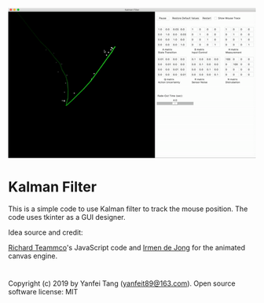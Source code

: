 ![Alt Text](./example.gif)

# Kalman Filter

This is a simple code to use Kalman filter to track the mouse position. The code uses tkinter as a GUI designer. 

Idea source and credit:

[Richard Teammco](https://www.cs.utexas.edu/~teammco/misc/kalman_filter/)'s JavaScript code and [Irmen de Jong](https://github.com/irmen/rocketsimulator) for the animated canvas engine.

# 

Copyright (c) 2019 by Yanfei Tang (yanfeit89@163.com).
Open source software license: MIT

